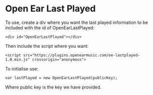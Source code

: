 # Open Ear Last Played

To use, create a div where you want the last played information to be included with the id of OpenEarLastPlayed:

`<div id="OpenEarLastPlayed"></div>`

Then include the script where you want:

`<script src="https://plugins.openearmusic.com/oe-lastplayed-1.0.min.js" crossorigin="anonymous">`

To initialise use:

`var lastPlayed = new OpenEarLastPlayed(publicKey);`

Where public key is the key we have provided.
